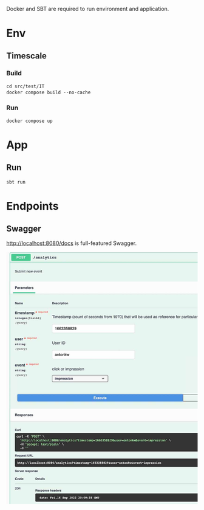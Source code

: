 Docker and SBT are required to run environment and application.

# Env
## Timescale
### Build
``` 
cd src/test/IT
docker compose build --no-cache
```

### Run
```
docker compose up
```

# App

## Run
``` 
sbt run
```

# Endpoints

## Swagger

[http://localhost:8080/docs](http://localhost:8080/docs) is full-featured Swagger.

![image info](./pics/post_screenshot.jpg)